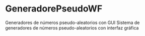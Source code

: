 # GeneradorePseudoWF
Generadores de números pseudo-aleatorios con GUI
Sistema de generadores de números pseudo-aleatorios con interfaz gráfica
